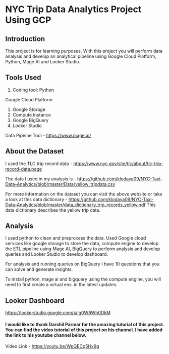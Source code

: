 # NYC Trip Data Analytics Project Using GCP

## Introduction
This project is for learning purposes. With this project you will perform data analysis and develop an analytical pipeline using Google Cloud Platform, Python, Mage AI and Looker Studio.

## Tools Used

1. Coding tool: Python

Google Cloud Platform
1. Google Storage
2. Compute Instance 
3. Google BigQuery
4. Looker Studio

Data Pipeine Tool - https://www.mage.ai/

## About the Dataset
I used the TLC trip record data - https://www.nyc.gov/site/tlc/about/tlc-trip-record-data.page

The data I used in my analysis is - https://github.com/klodaya09/NYC-Taxi-Data-Analytics/blob/master/Data/yellow_tripdata.csv

For more information on the dataset you can visit the above website or take a look at this data dictionary - https://github.com/klodaya09/NYC-Taxi-Data-Analytics/blob/master/data_dictionary_trip_records_yellow.pdf
This data dictionary describes the yellow trip data.

## Analysis

I used python to clean and preprocess the data. Used Google cloud services like google storage to store the data, compute engine to develop the ETL pipeline using Mage AI, BigQuery to perform analysis and develop queries and Looker Studio to develop dashboard.

For analysis and running queries on BigQuery I have 10 questions that you can solve and generate insights.

To install python, mage ai and bigquery using the compute engine, you will need to first create a virtual env. in the latest updates.

## Looker Dashboard

https://lookerstudio.google.com/s/jg0W9Wh0DkM

#### I would like to thank Darshil Parmar for the amazing tutorial of this project. You can find the video tutorial of this project on his channel. I have added the link to his youtube channel below.

Video Link - https://youtu.be/WpQECq5Hx9g
